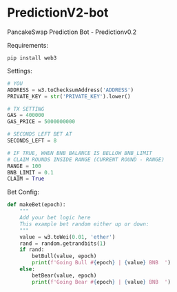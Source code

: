 # PredictionV2-bot
PancakeSwap Prediction Bot - Predictionv0.2


Requirements:

```
pip install web3
```

Settings:

```python
# YOU
ADDRESS = w3.toChecksumAddress('ADDRESS')
PRIVATE_KEY = str('PRIVATE_KEY').lower()

# TX SETTING
GAS = 400000
GAS_PRICE = 5000000000

# SECONDS LEFT BET AT
SECONDS_LEFT = 8

# IF TRUE, WHEN BNB BALANCE IS BELLOW BNB_LIMIT
# CLAIM ROUNDS INSIDE RANGE (CURRENT ROUND - RANGE)
RANGE = 100
BNB_LIMIT = 0.1
CLAIM = True
```

Bet Config:

```python
def makeBet(epoch):
    """
    Add your bet logic here
    This example bet random either up or down:
    """
    value = w3.toWei(0.01, 'ether')
    rand = random.getrandbits(1)
    if rand:
        betBull(value, epoch)
        print(f'Going Bull #{epoch} | {value} BNB  ')
    else:
        betBear(value, epoch)
        print(f'Going Bear #{epoch} | {value} BNB  ')
```




